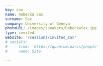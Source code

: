 ```yaml
---
key: sax
name: Rebecka Sax
surname: Sax
company: University of Geneva 
photoURL: /images/speakers/RebeckaSax.jpg
type: invited
website: '/sessions/invited_sax'
# socials:
#   - link: 'https://quantum.paris/people'
#     name: Site

---
```

